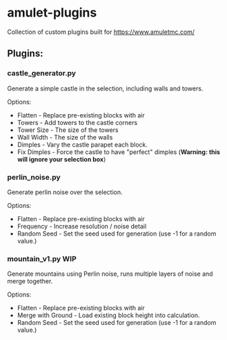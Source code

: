 # amulet-plugins
Collection of custom plugins built for https://www.amuletmc.com/


## Plugins:

### castle_generator.py
Generate a simple castle in the selection, including walls and towers.

Options:
* Flatten - Replace pre-existing blocks with air
* Towers - Add towers to the castle corners
* Tower Size - The size of the towers
* Wall Width - The size of the walls
* Dimples - Vary the castle parapet each block.
* Fix Dimples - Force the castle to have "perfect" dimples (**Warning: this will ignore your selection box**)

### perlin_noise.py
Generate perlin noise over the selection.

Options:
* Flatten - Replace pre-existing blocks with air
* Frequency - Increase resolution / noise detail
* Random Seed - Set the seed used for generation (use -1 for a random value.)

### mountain_v1.py **WIP**
Generate mountains using Perlin noise, runs multiple layers of noise and merge together.

Options:
* Flatten - Replace pre-existing blocks with air
* Merge with Ground - Load existing block height into calculation.
* Random Seed - Set the seed used for generation (use -1 for a random value.)
